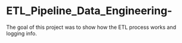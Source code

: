 # ETL_Pipeline_Data_Engineering-

The goal of this project was to show how the ETL process works and logging info.
